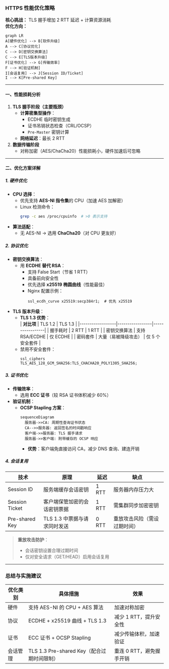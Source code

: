 

### **HTTPS 性能优化策略**  
**核心挑战：** TLS 握手增加 2 RTT 延迟 + 计算资源消耗  
**优化方向：**  
```mermaid
graph LR
A[硬件优化] --> B[软件升级]
A --> C[协议优化]
C --> D[密钥交换算法]
C --> E[TLS版本升级]
F[证书优化] --> G[传输效率]
F --> H[验证机制]
I[会话复用] --> J[Session ID/Ticket]
I --> K[Pre-shared Key]
```

---

#### **一、性能损耗分析**  
1. **TLS 握手阶段（主要瓶颈）**  
   - **计算密集型操作**：  
     - ECDHE 临时密钥生成  
     - 证书吊销状态检查（CRL/OCSP）  
     - `Pre-Master` 密钥计算  
   - **网络延迟**：最长 2 RTT  
2. **数据传输阶段**  
   - 对称加密（AES/ChaCha20）性能损耗小，硬件加速后可忽略  

---

#### **二、优化方案详解**  
##### **1. 硬件优化**  
- **CPU 选择**：  
  - 优先支持 **AES-NI 指令集**的 CPU（加速 AES 加解密）  
  - Linux 检测命令：  
    ```bash
    grep -c aes /proc/cpuinfo  # >0 表示支持
    ```
- **算法适配**：  
  - 无 AES-NI → 选用 **ChaCha20**（对 CPU 更友好）  

##### **2. 协议优化**  
- **密钥交换算法**：  
  - 用 **ECDHE 替代 RSA**：  
    - 支持 False Start（节省 1 RTT）  
    - 具备前向安全性  
    - 优先选择 **x25519 椭圆曲线**（性能最佳）  
    - Nginx 配置示例：  
      ```nginx
      ssl_ecdh_curve x25519:secp384r1;  # 优先 x25519
      ```
- **TLS 版本升级**：  
  - **TLS 1.3 优势**：  
    | **对比项**       | TLS 1.2         | TLS 1.3         |
    |------------------|-----------------|-----------------|
    | 握手耗时         | 2 RTT           | 1 RTT           |
    | 密钥交换算法     | 支持 RSA/ECDHE  | 仅 ECDHE        |
    | 密码套件         | 大量（易被降级攻击） | 仅 5 个安全套件 |
  - 禁用不安全套件：  
    ```nginx
    ssl_ciphers TLS_AES_128_GCM_SHA256:TLS_CHACHA20_POLY1305_SHA256;
    ```

##### **3. 证书优化**  
- **传输效率**：  
  - 选用 **ECC 证书**（较 RSA 证书体积减少 60%）  
- **验证机制**：  
  - **OCSP Stapling 方案**：  
    ```mermaid
    sequenceDiagram
      服务器->>CA: 周期性查询证书状态
      CA-->>服务器: 返回签名的时间戳响应
      客户端->>服务器: TLS 握手请求
      服务器->>客户端: 附带缓存的 OCSP 响应
    ```
    - **优势**：客户端免直接访问 CA，减少 DNS 查询、建连开销  

##### **4. 会话复用**  
| **技术**       | **原理**                   | **延迟** | **缺点**                |
|----------------|--------------------------|----------|------------------------|
| Session ID     | 服务端缓存会话密钥          | 1 RTT    | 服务器内存压力大          |
| Session Ticket | 客户端保管加密的会话密钥票据  | 1 RTT    | 需集群同步加密密钥        |
| Pre-shared Key | TLS 1.3 中票据与请求同时发送 | 0 RTT    | 重放攻击风险（需设过期时间）|

> **重放攻击防护**：  
> - 会话密钥设置合理过期时间  
> - 仅对安全请求（GET/HEAD）启用会话复用  

---

### **总结与实施建议**  
| **优化类别** | **具体措施**                             | **效果**                 |
|-------------|----------------------------------------|--------------------------|
| 硬件         | 支持 AES-NI 的 CPU + AES 算法            | 加速对称加密              |
| 协议         | ECDHE + x25519 曲线 + TLS 1.3           | 减少 1 RTT，提升安全性     |
| 证书         | ECC 证书 + OCSP Stapling                | 减少传输体积，加速验证      |
| 会话管理     | TLS 1.3 Pre-shared Key（配合过期时间限制） | 重连 0 RTT，避免握手开销    |
